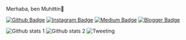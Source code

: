 Merhaba, ben Muhittin👋


[![Github Badge](https://img.shields.io/badge/-Github-000?style=quare&labelColor=000&logo=Github&logoColor=white&link=link)](link) 
[![Instagram Badge](https://img.shields.io/badge/-Instagram-C13584?style=flat-quare&labelColor=C13584&logo=instagram&logoColor=white&link=link)](link) 
[![Medium Badge](https://img.shields.io/badge/-Medium-757575?style=flat-quare&labelColor=757575&logo=Medium&logoColor=white&link=link)](link) 
[![Blogger Badge](https://img.shields.io/badge/-Blogger-FF9800?style=flat-quare&labelColor=FF9800&logo=Blogger&logoColor=white&link=link)](link)




<!--
**muhittinakin/muhittinakin** is a ✨ _special_ ✨ repository because its `README.md` (this file) appears on your GitHub profile.

Here are some ideas to get you started:

- 🔭 I’m currently working on ...
- 🌱 I’m currently learning ...
- 👯 I’m looking to collaborate on ...
- 🤔 I’m looking for help with ...
- 💬 Ask me about ...
- 📫 How to reach me: muhittinbilmuh@gmail.com
- 😄 Pronouns: ...
- ⚡ Fun fact: Komik ve eğlenceli olduğumu düşünüyorum
-->
![Github stats 1](https://github-readme-stats.vercel.app/api?username=muhittinakin&show_icons=true&theme=gradient) 
![Github stats 2](https://github-readme-stats.vercel.app/api?username=muhittinakin&show_icons=true&theme=radical)
![Tweeting](https://twitter.com/intent/tweet?text=Wow:&url=http%3A%2F%2Fshields.io)
           
